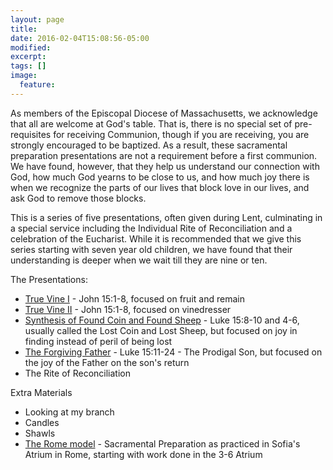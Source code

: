 ```yaml
---
layout: page
title:
date: 2016-02-04T15:08:56-05:00
modified:
excerpt:
tags: []
image:
  feature:
---
```


As members of the Episcopal Diocese of Massachusetts, we acknowledge that all are welcome at God's table. That is, there is no special set of pre-requisites for receiving Communion, though if you are receiving, you are strongly encouraged to be baptized. As a result, these sacramental preparation presentations are not a requirement before a first communion. We have found, however, that they help us understand our connection with God, how much God yearns to be close to us, and how much joy there is when we recognize the parts of our lives that block love in our lives, and ask God to remove those blocks.

This is a series of five presentations, often given during Lent, culminating in a special service including the Individual Rite of Reconciliation and a celebration of the Eucharist. While it is recommended that we give this series starting with seven year old children, we have found that their understanding is deeper when we wait till they are nine or ten.

The Presentations:

* [True Vine I](TrueVineI) - John 15:1-8, focused on fruit and remain
* [True Vine II](TrueVineII) - John 15:1-8, focused on vinedresser
* [Synthesis of Found Coin and Found Sheep](FoundCoinSheep) - Luke 15:8-10 and 4-6, usually called the Lost Coin and Lost Sheep, but focused on joy in finding instead of peril of being lost
* [The Forgiving Father](ForgivingFather) - Luke 15:11-24 - The Prodigal Son, but focused  on the joy of the Father on the son's return
* The Rite of Reconciliation

Extra Materials

* Looking at my branch
* Candles
* Shawls
* [The Rome model](RomeModel) - Sacramental Preparation as practiced in Sofia's Atrium in Rome, starting with work done in the 3-6 Atrium
